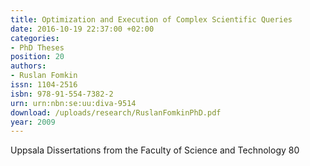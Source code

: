```yaml
---
title: Optimization and Execution of Complex Scientific Queries
date: 2016-10-19 22:37:00 +02:00
categories:
- PhD Theses
position: 20
authors:
- Ruslan Fomkin
issn: 1104-2516
isbn: 978-91-554-7382-2
urn: urn:nbn:se:uu:diva-9514
download: /uploads/research/RuslanFomkinPhD.pdf
year: 2009
---
```


Uppsala Dissertations from the Faculty of Science and Technology 80
